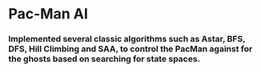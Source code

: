 # Pac-Man AI

### Implemented several classic algorithms such as Astar, BFS, DFS, Hill Climbing and SAA, to control the PacMan against for the ghosts based on searching for state spaces. 
